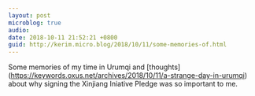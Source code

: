 ```yaml
---
layout: post
microblog: true
audio: 
date: 2018-10-11 21:52:21 +0800
guid: http://kerim.micro.blog/2018/10/11/some-memories-of.html
---
```

Some memories of my time in Urumqi and [thoughts] (https://keywords.oxus.net/archives/2018/10/11/a-strange-day-in-urumqi) about why signing the Xinjiang Iniative Pledge was so important to me.

